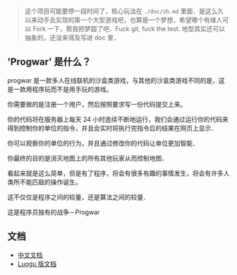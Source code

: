 > 这个项目可能要停一段时间了，核心玩法在 `./doc/zh.md` 里面．是这么久以来动手去实现的第一个大型游戏吧，也算是一个梦想，希望哪个有缘人可以 Fork 一下，帮我把梦圆了吧．Fuck git, fuck the test.
> 地型其实还可以抽象的，还没来得及写进 doc 里．

## 'Progwar' 是什么？

progwar 是一款多人在线联机的沙盒类游戏，与其他的沙盒类游戏不同的是，这是一款用程序玩而不是用手玩的游戏。

你需要做的是注册一个用户，然后按照要求写一份代码提交上来。

你的代码将在服务器上每天 24 小时连续不断地运行，我们会通过运行你的代码来得到控制你的单位的指令，并且会实时将执行完指令后的结果在网页上显示．

你可以观察你的单位的行为，并且通过修改你的代码让单位更加智能．

你最终的目的是消灭地图上的所有其他玩家从而控制地图．

看起来就是这么简单，但是有了程序，将会有很多有趣的事情发生，将会有许多人类所不能匹敌的操作诞生。

这不仅仅是程序之间的较量，还是算法之间的较量．

这是程序员独有的战争－Progwar

## 文档

- [中文文档](./README_zh.md)
- [Luogu 版文档](https://www.luogu.org/problemnew/show/U73716)
